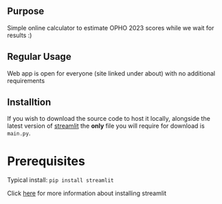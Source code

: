 ## Purpose
Simple online calculator to estimate OPHO 2023 scores while we wait for results :)

## Regular Usage
Web app is open for everyone (site linked under about) with no additional requirements

## Installtion
If you wish to download the source code to host it locally, alongside the latest version of [streamlit](https://streamlit.io/) the **only** file you will require for download is `main.py`.

# Prerequisites
Typical install:
`pip install streamlit`

Click [here](https://docs.streamlit.io/get-started/installation) for more information about installing streamlit

